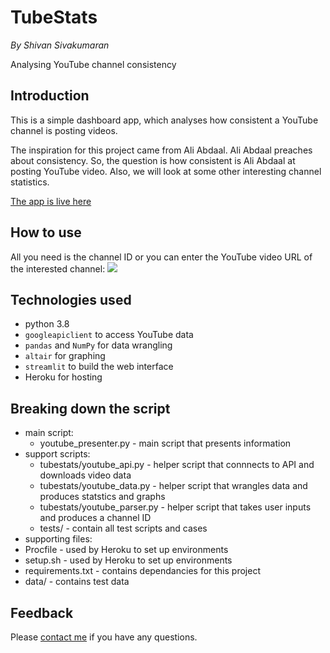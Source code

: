 # TubeStats

*By Shivan Sivakumaran*

Analysing YouTube channel consistency

## Introduction

This is a simple dashboard app, which analyses how consistent a YouTube channel is posting videos.

The inspiration for this project came from Ali Abdaal. Ali Abdaal preaches about consistency. So, the question is how consistent is Ali Abdaal at posting YouTube video. Also, we will look at some other interesting channel statistics.

[The app is live here](https://www.tubestats.app)

## How to use

All you need is the channel ID or you can enter the YouTube video URL of the interested channel:
![](tubestats_parsing.gif) 

## Technologies used
- python 3.8
- `googleapiclient` to access YouTube data
- `pandas` and `NumPy` for data wrangling 
- `altair` for graphing
- `streamlit` to build the web interface 
- Heroku for hosting

## Breaking down the script

- main script:
	- youtube_presenter.py - main script that presents information
- support scripts:
	- tubestats/youtube_api.py - helper script that connnects to API and downloads video data
	- tubestats/youtube_data.py - helper script that wrangles data and produces statstics and graphs
	- tubestats/youtube_parser.py - helper script that takes user inputs and produces a channel ID
	- tests/ - contain all test scripts and cases
- supporting files:
- Procfile - used by Heroku to set up environments
- setup.sh - used by Heroku to set up environments
- requirements.txt - contains dependancies for this project
- data/ - contains test data

## Feedback

Please [contact me](mailto:shivan@shivansivakumaran.com) if you have any questions.
